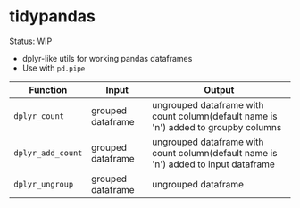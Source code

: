 # tidypandas

Status: WIP

 - dplyr-like utils for working pandas dataframes
 - Use with `pd.pipe`

| Function | Input | Output |
| -------- | ----- | ------ |
| `dplyr_count` | grouped dataframe | ungrouped dataframe with count column(default name is 'n') added to groupby columns |
| `dplyr_add_count` | grouped dataframe | ungrouped dataframe with count column(default name is 'n') added to input dataframe |
| `dplyr_ungroup`   | grouped dataframe | ungrouped dataframe |
